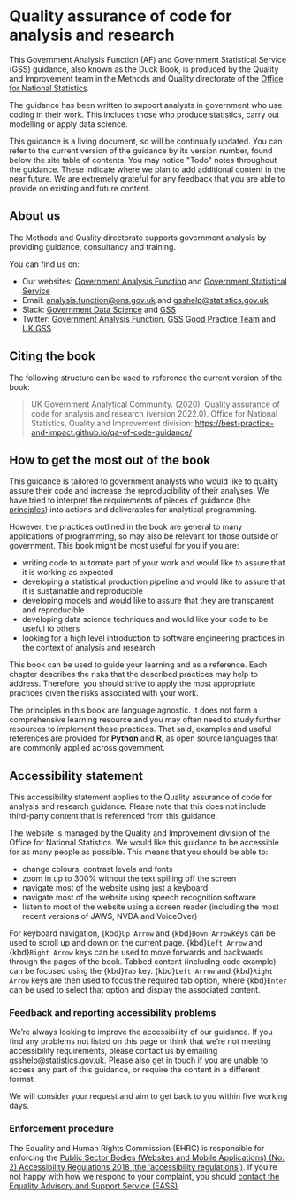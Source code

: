 # Quality assurance of code for analysis and research

This Government Analysis Function (AF) and Government Statistical Service (GSS) guidance, also known as the Duck Book, is produced by the Quality and Improvement team in the Methods and Quality directorate of the [Office for National Statistics](https://www.ons.gov.uk).

The guidance has been written to support analysts in government who use coding in their work. This includes those who produce statistics, carry out modelling or apply data science. 

This guidance is a living document, so will be continually updated. You can refer to the current version of the guidance by its version number, found below the site table of contents. You may notice "Todo" notes throughout the guidance. These indicate where we plan to add additional content in the near future. We are extremely grateful for any feedback that you are able to provide on existing and future content.

## About us

The Methods and Quality directorate supports government analysis by providing guidance, consultancy and training.

You can find us on:
- Our websites: [Government Analysis Function](https://www.gov.uk/government/organisations/government-analysis-function) and [Government Statistical Service](https://gss.civilservice.gov.uk/)
- Email: [analysis.function@ons.gov.uk](mailto:analysis.function@ons.gov.uk) and [gsshelp@statistics.gov.uk](mailto:gsshelp@statistics.gov.uk)
- Slack: [Government Data Science](https://govdatascience.slack.com) and [GSS](https://gov-stats-service.slack.com)
- Twitter: [Government Analysis Function](https://twitter.com/gov_analysis),  [GSS Good Practice Team](https://twitter.com/gssgoodpractice) and [UK GSS](https://twitter.com/ukgss)

## Citing the book

The following structure can be used to reference the current version of the book:

> UK Government Analytical Community. (2020). Quality assurance of code for analysis and research (version 2022.0). Office for National Statistics, Quality and Improvement division: https://best-practice-and-impact.github.io/qa-of-code-guidance/

## How to get the most out of the book

This guidance is tailored to government analysts who would like to quality assure their code and increase the reproducibility of their analyses. We have tried to interpret the requirements of pieces of guidance (the [principles](/principles.md)) into actions and deliverables for analytical programming.

However, the practices outlined in the book are general to many applications of programming, so may also be relevant for those outside of government. This book might be most useful for you if you are:
- writing code to automate part of your work and would like to assure that it is working as expected
- developing a statistical production pipeline and would like to assure that it is sustainable and reproducible
- developing models and would like to assure that they are transparent and reproducible
- developing data science techniques and would like your code to be useful to others
- looking for a high level introduction to software engineering practices in the context of analysis and research

This book can be used to guide your learning and as a reference. Each chapter describes the risks that the described practices may help to address. Therefore, you should strive to apply the most appropriate practices given the risks associated with your work.

The principles in this book are language agnostic. It does not form a comprehensive learning resource and you may often need to study further resources to implement these practices. That said, examples and useful references are provided for **Python** and **R**, as open source languages that are commonly applied across government.

## Accessibility statement

This accessibility statement applies to the Quality assurance of code for analysis and research guidance. Please note that this does not include third-party content that is referenced from this guidance.

The website is managed by the Quality and Improvement division of the Office for National Statistics. We would like this guidance to be accessible for as many people as possible. This means that you should be able to:
* change colours, contrast levels and fonts
* zoom in up to 300% without the text spilling off the screen
* navigate most of the website using just a keyboard
* navigate most of the website using speech recognition software
* listen to most of the website using a screen reader (including the most recent versions of JAWS, NVDA and VoiceOver)

For keyboard navigation, {kbd}`Up Arrow` and {kbd}`Down Arrow`keys can be used to scroll up and down on the current page. {kbd}`Left Arrow` and {kbd}`Right Arrow` keys can be used to move forwards and backwards through the pages of the book. Tabbed content (including code example) can be focused using the {kbd}`Tab` key. {kbd}`Left Arrow` and {kbd}`Right Arrow` keys are then used to focus the required tab option, where {kbd}`Enter` can be used to select that option and display the associated content.


### Feedback and reporting accessibility problems

We’re always looking to improve the accessibility of our guidance. If you find any problems not listed on this page or think that we’re not meeting accessibility requirements, please contact us by emailing [gsshelp@statistics.gov.uk](mailto:gsshelp@statistics.gov.uk). Please also get in touch if you are unable to access any part of this guidance, or require the content in a different format.

We will consider your request and aim to get back to you within five working days.


### Enforcement procedure

The Equality and Human Rights Commission (EHRC) is responsible for enforcing the [Public Sector Bodies (Websites and Mobile Applications) (No. 2) Accessibility Regulations 2018 (the ‘accessibility regulations’)](https://www.legislation.gov.uk/uksi/2018/952/made). If you’re not happy with how we respond to your complaint, you should [contact the Equality Advisory and Support Service (EASS)](https://www.equalityadvisoryservice.com/).
